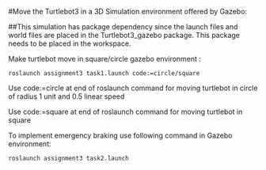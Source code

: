 
#Move the Turtlebot3 in a 3D Simulation environment offered by Gazebo:

##This simulation has package dependency since the launch files and world files are placed in the Turtlebot3_gazebo package. This package needs to be placed in the workspace.

Make turtlebot move in square/circle gazebo environment :

``roslaunch assignment3 task1.launch code:=circle/square``

Use code:=circle at end of roslaunch command for moving turtlebot in circle of radius 1 unit and 0.5 linear speed

Use code:=square at end of roslaunch command for moving turtlebot in square

To implement emergency braking use following command in Gazebo environment:

``roslaunch assignment3 task2.launch``
